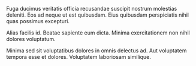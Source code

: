 Fuga ducimus veritatis officia recusandae suscipit nostrum molestias deleniti. Eos ad neque ut est quibusdam. Eius quibusdam perspiciatis nihil quas possimus excepturi.
 Alias facilis id. Beatae sapiente eum dicta. Minima exercitationem non nihil dolores voluptatum.
 Minima sed sit voluptatibus dolores in omnis delectus ad. Aut voluptatem tempora esse et dolores. Voluptatem laboriosam similique.
